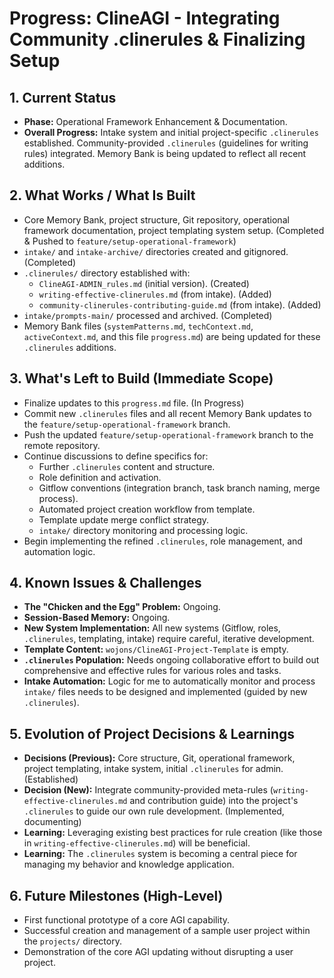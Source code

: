 # Progress: ClineAGI - Integrating Community .clinerules & Finalizing Setup

## 1. Current Status
-   **Phase:** Operational Framework Enhancement & Documentation.
-   **Overall Progress:** Intake system and initial project-specific `.clinerules` established. Community-provided `.clinerules` (guidelines for writing rules) integrated. Memory Bank is being updated to reflect all recent additions.

## 2. What Works / What Is Built
-   Core Memory Bank, project structure, Git repository, operational framework documentation, project templating system setup. (Completed & Pushed to `feature/setup-operational-framework`)
-   `intake/` and `intake-archive/` directories created and gitignored. (Completed)
-   `.clinerules/` directory established with:
    -   `ClineAGI-ADMIN_rules.md` (initial version). (Created)
    -   `writing-effective-clinerules.md` (from intake). (Added)
    -   `community-clinerules-contributing-guide.md` (from intake). (Added)
-   `intake/prompts-main/` processed and archived. (Completed)
-   Memory Bank files (`systemPatterns.md`, `techContext.md`, `activeContext.md`, and this file `progress.md`) are being updated for these `.clinerules` additions.

## 3. What's Left to Build (Immediate Scope)
-   Finalize updates to this `progress.md` file. (In Progress)
-   Commit new `.clinerules` files and all recent Memory Bank updates to the `feature/setup-operational-framework` branch.
-   Push the updated `feature/setup-operational-framework` branch to the remote repository.
-   Continue discussions to define specifics for:
    -   Further `.clinerules` content and structure.
    -   Role definition and activation.
    -   Gitflow conventions (integration branch, task branch naming, merge process).
    -   Automated project creation workflow from template.
    -   Template update merge conflict strategy.
    -   `intake/` directory monitoring and processing logic.
-   Begin implementing the refined `.clinerules`, role management, and automation logic.

## 4. Known Issues & Challenges
-   **The "Chicken and the Egg" Problem:** Ongoing.
-   **Session-Based Memory:** Ongoing.
-   **New System Implementation:** All new systems (Gitflow, roles, `.clinerules`, templating, intake) require careful, iterative development.
-   **Template Content:** `wojons/ClineAGI-Project-Template` is empty.
-   **`.clinerules` Population:** Needs ongoing collaborative effort to build out comprehensive and effective rules for various roles and tasks.
-   **Intake Automation:** Logic for me to automatically monitor and process `intake/` files needs to be designed and implemented (guided by new `.clinerules`).

## 5. Evolution of Project Decisions & Learnings
-   **Decisions (Previous):** Core structure, Git, operational framework, project templating, intake system, initial `.clinerules` for admin. (Established)
-   **Decision (New):** Integrate community-provided meta-rules (`writing-effective-clinerules.md` and contribution guide) into the project's `.clinerules` to guide our own rule development. (Implemented, documenting)
-   **Learning:** Leveraging existing best practices for rule creation (like those in `writing-effective-clinerules.md`) will be beneficial.
-   **Learning:** The `.clinerules` system is becoming a central piece for managing my behavior and knowledge application.

## 6. Future Milestones (High-Level)
-   First functional prototype of a core AGI capability.
-   Successful creation and management of a sample user project within the `projects/` directory.
-   Demonstration of the core AGI updating without disrupting a user project.
